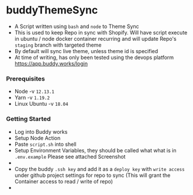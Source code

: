 # buddyThemeSync
 - A Script written using `bash` and `node` to Theme Sync
 - This is used to keep Repo in sync with Shopify. Will have script execute in ubuntu / node docker container recurring and will update Repo's `staging` branch with targeted theme
 - By default will sync live theme, unless theme id is specified
 - At time of writing, has only been tested using the devops platform https://app.buddy.works/login
### Prerequisites
 - Node -v `12.13.1`
 - Yarn -v `1.19.2`
 - Linux Ubuntu -v `18.04`
 
### Getting Started
 - Log into Buddy works
 - Setup Node Action
 - Paste `script.sh` into shell
 - Setup Environment Variables, they should be called what what is in `.env.example` Please see attached Screenshot
 - 
 - Copy the buddy `.ssh key` and add it as a `deploy key` with `write access` under github project settings for repo to sync (This will grant the Container access to read / write of repo)
 - 
 
 

